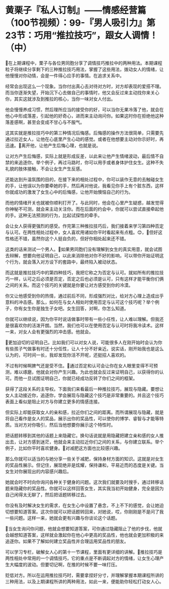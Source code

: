 # 黄栗子『私人订制』——情感经营篇（100节视频）：99-『男人吸引力』第23节：巧用“推拉技巧”，跟女人调情！（中）

🎼在上期课程中，栗子与各位男同胞分享了调情技巧推拉中的两种用法。本期课程粒子将继续分享剩下的三种推拉技巧用法，掌握了这些用法，拨动女人的情绪，让他慢慢对你动情，会是一件得心应手的事情。在追求关系中。

经常会出现这么一个现象。当你付出真心去对待对方时，对方却表现的爱搭不理。而当你逐渐失望，开始沉下心去做自己的事情时，他又会反过来主动找你来关心你，其实这就涉及到推拉的核心，当你一味对女人付出。

他会慢慢养成习惯，然后理所应当的接受你的好，可以当你无果冷落了他，就会在他心中形成落差，引起他的好奇心，进而来主动询问你。如果这时你在拒绝他这种落差感啊，甚至会变成不甘心与不服气。

这其实就是推拉技巧中的第三种情况后悔感。后悔感的操作方法很简单，只需要先通过拉近女人，让他在心底里产生心动的感觉。或者在他想要主动对你示好时，再迅速。🎼离开他，让他产生后悔心理，也就是说。

让对方产生后悔感，实际上就是形成反差，以此来让他产生情绪波动，最后情不自禁的来追逐你。举个例子，再过马路时，你可以用手或者身体护住女生。这种不失礼貌的肢体接触，不会让女生产生反感。

还能达到升温氛围的目的，在接下来的相处过程中，你可以装作无意的去触碰女生的手，让他误以为你要牵她的手，然后再对他说，我看见你手上有个脏东西，这样你就成功的激发了女生心中的后悔感，让他开始懊恼自己的行为。

而他的情绪开关也就被你顺利打开了。与此同时，他会在心里产生疑惑，越发觉得你神秘不可测，就会来主动关注你。而在后面的约会中，你就可以尝试直接牵起他的手。这种无法预测的行为，比起试探性的牵手。

会让女人获得更强烈的感受。作完第三种推拉技巧后，我们接着来学习第四种否定与认可。在两性相处过程中，女人喜欢用诸如你平时看起来有点粗。😊，🎼但好这性格还不错，虽然你这个人挺自负的，但好你相处起来还不错。

这类的话来测试一个男人。🎼如果男同胞们没有理解到女生的真实用意，就会试图去辩解，想要向他证明自己，以此来消除他对你不好的影响，可以带你开始证明这个行为，就会落入对方设下的套路中，最终陷入被动状态。

而这就是推拉技巧中的第四种技巧，我把它称之为否定与认可。就如所有的推拉技巧一样，认可之后必须是否定，否定之后也必须是认可，只有这样才能平衡你们俩之间的关系。而这个技巧的关键就是你要让对方感受到你的冷漠。

你又让他感受到你的热情，通过前后不同，形成强烈对比，给对方心理上造成出乎意料的冲击感。那么，如何在与女人相处时使用否定与认可这个技巧呢？举个例子，你有女生你是独生子女吧。女生回答，对啊，你怎么知道。

你就可以继续说，因为你平时说话做事时带有一些小任性，让人难以理解。但我还是很喜欢你的活泼开朗。当然，我们也可以在使用否定与认可时将我冷读术。这样一来，对女人会有更强烈的冲击感。他就会。

🎼更加迫切的证明自己。比如我们可以对女人说，可能很多人在刚开始时会认为你有些孩子气做事有时还十分任性，让人十分不好亲近。说实话，刚开始我也是这么认为的，可时间一长，我却发现你活不开呢，还挺招人喜欢的。

不过有时候啊脾气还是受不住。🎼通过否定和认可会让你在女人眼里变得不可预测，难以琢磨，他就会对你产生兴趣。为此也就会反过来证明自己，以获得你的认可。而他一旦试图证明自己，你就已经成功反转了你们之间的框架。

获得了这段关系的主导权。下面我们来看最后一种推拉技巧，展现与隐藏。要想让女人主动接近你，追逐你，学会展现与隐藏这个技巧是非常重要的。并且这个技巧表面上看似是阻止对方与你建立更多的情感连接。

但实际上却能获取女人的亲和感，拉近你们之间的距离。而所谓展现与隐藏，就是将自己看作是女人的奖品，展示出你的奖品性，可以使你的博学、睿智与才能等特质。当对方对你吸引，然后当他想要你展示这个特性时。

把话题转移到其他的话题上来隐藏它。换句话说就是用隐藏把建立亲和感的女人推出去，让对方感到迷茫，他就会来主动拉近你们之间的关系，与你建立联系。举个例子，比如你平时喜欢健身。🎼对减肥这方面也比较感兴趣。

那么你就可以适当的与她分享一些关于减肥，保持身材方面的知识。这就是对女生的奖品性展示。但记住，展现绝非是炫耀，保持谦和，平易近而的态度是关键。当女生对你展现出的内容感兴趣后。

她就会时不时向你询问各种关于健身的问题。这次我们就要及时搜手，通过转移话题来隐藏你的奖品性。你就可以这样回答女生，其实我当初开始健身，完全是因为自己闲得太无聊了，然后把话题转移过去。

你没有及时解决女生的需求，在女生心中设置了悬念，不上不下的感觉，会让她迫切想要知道答案。这次你就可以把话题转回来，对她说，哎，你刚刚是不是问了我一些问题。这样一来，她就会更有兴趣与你谈论这个话题。

🎼当女生询问你问题，他就会想要知道答案，可你通过隐藏阻止了他的步伐，他就会越想知道答案，这样就会激起你在他心中更高的奖品性，他也就会更加积极的来追逐你。如果不了解如何建立奖品性并合理运用奖品性的朋友。

可以学习专栏，破解女人心的第十一节课程，里面有更详细的讲解。🎼推拉技巧是两性相处中常用的一个调情技巧，它的重点是不断调起对方的情绪，让女生心理产生大幅度的波动。但要切记啊，在推的时候不要一味打压。

贬低对方。所以在运用推拉技巧时，需要拿捏好分寸，并理解掌握本期课程所讲的三种用法，以及上期课程所讲的两种用法，如此一来，便能助你轻松打动女人心。

